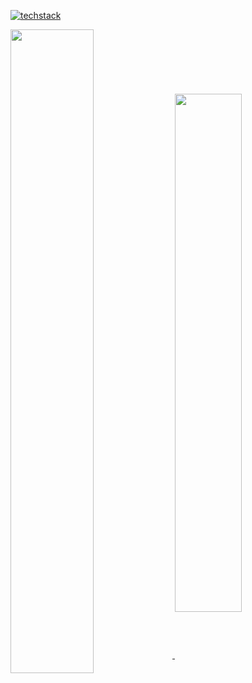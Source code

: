 <p>
    <a href="https://skillicons.dev">
        <img src="https://skillicons.dev/icons?i=vscode,idea,linux,git,github,c,md,html,css,js,typescript,react,nextjs,java,py,swift,gatsby,nodejs,mysql,express,prisma,heroku&perline=11" alt="techstack" /> 
    </a>
</p>

<p>
    <a href="https://github.com/yhuj79?tab=repositories">
        <img align="center" 
         src="https://github-readme-stats-git-masterrstaa-rickstaa.vercel.app/api?username=yhuj79&custom_title=GitHub&nbsp;Stats&show_icons=true&line_height=31.9&include_all_commits=true&count_private=true&border_radius=7&border_color=ECEFF4&bg_color=2E3440&title_color=ECEFF4&text_color=ECEFF4" width=51.4% />
    </a>
    <a href="https://github.com/yhuj79?tab=repositories">
        <img align="center" 
         src="https://github-readme-stats-git-masterrstaa-rickstaa.vercel.app/api/top-langs/?username=yhuj79&langs_count=6&layout=compact&border_color=ECEFF4&bg_color=2E3440&title_color=ECEFF4&text_color=ECEFF4" width=46.1% />
    </a>
</p>
<!--
<p>
    <a href="https://github.com/yhuj79?tab=repositories">
        <img align="center" src="https://raw.githubusercontent.com/yhuj79/yhuj79/main/profile-summary-card-output/nord_dark/0-profile-details.svg" width=61.4% />
    </a>
    <a href="https://github.com/yhuj79?tab=repositories">
        <img align="center" src="http://mazassumnida.wtf/api/generate_badge?boj=yhuj79" width=36.3% />    
    </a>
</p>
-->

